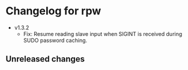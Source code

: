 # Changelog for rpw

- v1.3.2
  - Fix: Resume reading slave input when SIGINT is received during SUDO password caching.

## Unreleased changes
